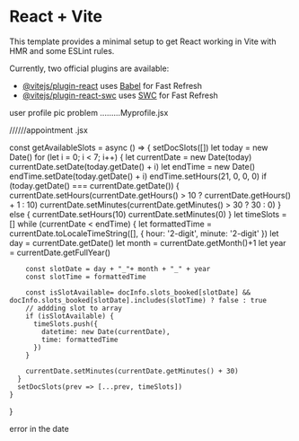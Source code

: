 # React + Vite

This template provides a minimal setup to get React working in Vite with HMR and some ESLint rules.

Currently, two official plugins are available:

- [@vitejs/plugin-react](https://github.com/vitejs/vite-plugin-react/blob/main/packages/plugin-react/README.md) uses [Babel](https://babeljs.io/) for Fast Refresh
- [@vitejs/plugin-react-swc](https://github.com/vitejs/vite-plugin-react-swc) uses [SWC](https://swc.rs/) for Fast Refresh



user profile pic problem .........Myprofile.jsx


//////appointment .jsx
<!-- ================================================== -->
  const getAvailableSlots = async () => {
    setDocSlots([])
    let today = new Date()
    for (let i = 0; i < 7; i++) {
      let currentDate = new Date(today)
      currentDate.setDate(today.getDate() + i)
      let endTime = new Date()
      endTime.setDate(today.getDate() + i)
      endTime.setHours(21, 0, 0, 0)
      if (today.getDate() === currentDate.getDate()) {
        currentDate.setHours(currentDate.getHours() > 10 ? currentDate.getHours() + 1 : 10)
        currentDate.setMinutes(currentDate.getMinutes() > 30 ? 30 : 0)
      } else {
        currentDate.setHours(10)
        currentDate.setMinutes(0)
      }
      let timeSlots = []
      while (currentDate < endTime) {
        let formattedTime = currentDate.toLocaleTimeString([], { hour: '2-digit', minute: '2-digit' })
        let day = currentDate.getDate()
        let month = currentDate.getMonth()+1
        let year = currentDate.getFullYear()

        const slotDate = day + "_"+ month + "_" + year 
        const slotTime = formattedTime

        const isSlotAvailable= docInfo.slots_booked[slotDate] && docInfo.slots_booked[slotDate].includes(slotTime) ? false : true
        // addding slot to array
        if (isSlotAvailable) {
          timeSlots.push({
            datetime: new Date(currentDate),
            time: formattedTime
          })
        }
        
        currentDate.setMinutes(currentDate.getMinutes() + 30)
      }
      setDocSlots(prev => [...prev, timeSlots])
    }
  }
<!-- ============================================================================= -->

<!-- //////10:56 -->error in the date 